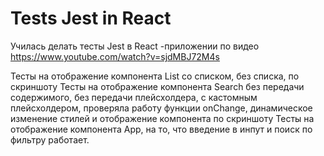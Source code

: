 # Tests Jest in React 

Училась делать тесты Jest в React -приложении по видео  
https://www.youtube.com/watch?v=sjdMBJ72M4s

Тесты  на отображение компонента List со списком, без списка, по скриншоту
Тесты на отображение компонента Search без передачи содержимого, без передачи плейсхолдера, с кастомным плейсхолдером, проверяла работу функции onChange, динамическое изменение стилей и отображение компонента по скриншоту
Тесты на отображение компонента App, на то, что введение в инпут и поиск по фильтру работает.


